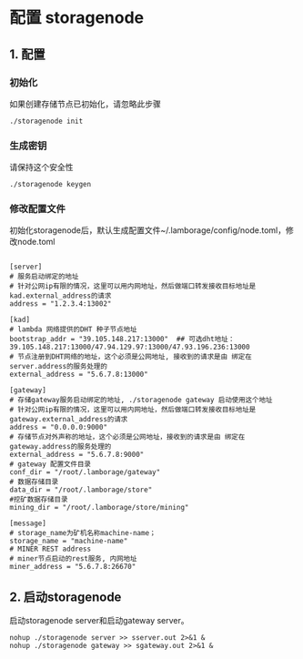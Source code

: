 # 配置 storagenode 

## 1. 配置
### 初始化

如果创建存储节点已初始化，请忽略此步骤

```
./storagenode init 
```

### 生成密钥
请保持这个安全性
```
./storagenode keygen
```
### 修改配置文件
初始化storagenode后，默认生成配置文件~/.lamborage/config/node.toml，修改node.toml


```

[server]
# 服务启动绑定的地址
# 针对公网ip有限的情况，这里可以用内网地址，然后做端口转发接收目标地址是kad.external_address的请求
address = "1.2.3.4:13002"  

[kad]
# lambda 网络提供的DHT 种子节点地址
bootstrap_addr = "39.105.148.217:13000"  ## 可选dht地址：39.105.148.217:13000/47.94.129.97:13000/47.93.196.236:13000
# 节点注册到DHT网络的地址，这个必须是公网地址, 接收到的请求是由 绑定在server.address的服务处理的
external_address = "5.6.7.8:13000"

[gateway]
# 存储gateway服务启动绑定的地址, ./storagenode gateway 启动使用这个地址
# 针对公网ip有限的情况，这里可以用内网地址，然后做端口转发接收目标地址是gateway.external_address的请求
address = "0.0.0.0:9000"
# 存储节点对外声称的地址，这个必须是公网地址，接收到的请求是由 绑定在gateway.address的服务处理的
external_address = "5.6.7.8:9000" 
# gateway 配置文件目录
conf_dir = "/root/.lamborage/gateway"
# 数据存储目录
data_dir = "/root/.lamborage/store"
#挖矿数据存储目录
mining_dir = "/root/.lamborage/store/mining"

[message]
# storage_name为矿机名称machine-name；
storage_name = "machine-name" 
# MINER REST address
# miner节点启动的rest服务, 内网地址
miner_address = "5.6.7.8:26670" 
```

## 2. 启动storagenode

启动storagenode server和启动gateway server。
```
nohup ./storagenode server >> sserver.out 2>&1 &
nohup ./storagenode gateway >> sgateway.out 2>&1 &
```

